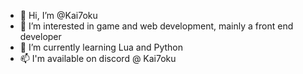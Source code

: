 - 👋 Hi, I’m @Kai7oku
- 👀 I’m interested in game and web development, mainly a front end developer
- 🌱 I’m currently learning Lua and Python
- 📫 I'm available on discord @ Kai7oku

